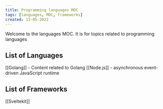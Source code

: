```yaml
---
title: Programming languages MOC
tags: [languages, MOC, frameworks]
created: 13-05-2022
---
```

Welcome to the languages MOC. It is for topics related to programming languages

## List of Languages
[[Golang]] - Content related to Golang
[[Node.js]] - asynchronous event-driven JavaScript runtime

## List of Frameworks
[[Sveltekit]]